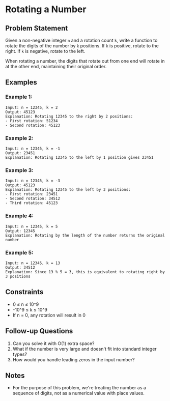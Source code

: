 # Rotating a Number

## Problem Statement

Given a non-negative integer `n` and a rotation count `k`, write a function to rotate the digits of the number by `k` positions. If `k` is positive, rotate to the right. If `k` is negative, rotate to the left.

When rotating a number, the digits that rotate out from one end will rotate in at the other end, maintaining their original order.

## Examples

### Example 1:
```
Input: n = 12345, k = 2
Output: 45123
Explanation: Rotating 12345 to the right by 2 positions:
- First rotation: 51234
- Second rotation: 45123
```

### Example 2:
```
Input: n = 12345, k = -1
Output: 23451
Explanation: Rotating 12345 to the left by 1 position gives 23451
```

### Example 3:
```
Input: n = 12345, k = -3
Output: 45123
Explanation: Rotating 12345 to the left by 3 positions:
- First rotation: 23451
- Second rotation: 34512
- Third rotation: 45123
```

### Example 4:
```
Input: n = 12345, k = 5
Output: 12345
Explanation: Rotating by the length of the number returns the original number
```

### Example 5:
```
Input: n = 12345, k = 13
Output: 34512
Explanation: Since 13 % 5 = 3, this is equivalent to rotating right by 3 positions
```

## Constraints
- 0 ≤ n ≤ 10^9
- -10^9 ≤ k ≤ 10^9
- If n = 0, any rotation will result in 0

## Follow-up Questions
1. Can you solve it with O(1) extra space?
2. What if the number is very large and doesn't fit into standard integer types?
3. How would you handle leading zeros in the input number?

## Notes
- For the purpose of this problem, we're treating the number as a sequence of digits, not as a numerical value with place values.